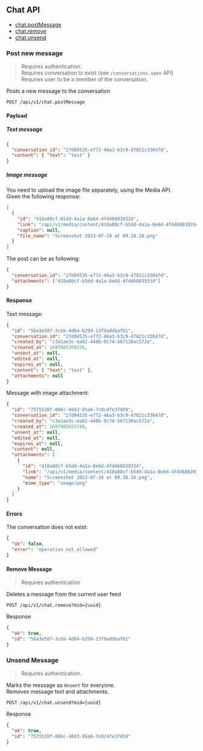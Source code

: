 ## Chat API

- [chat.postMessage](#post-new-message)
- [chat.remove](#remove-message)
- [chat.unsend](#unsend-message)

### Post new message

> Requires authentication.  
> Requires conversation to exist (see `/conversations.open` API)  
> Requires user to be a member of the conversation.

Posts a new message to the conversation

```text
POST /api/v1/chat.postMessage
```

#### Payload

##### Text message

```json
{
  "conversation_id": "27d04535-e772-46a3-b3c9-47821c33047d",
  "content": { "text": "test" }
}
```

##### Image message

You need to upload the image file separately, using the Media API.  
Given the following response:

```json
[
  {
    "id": "410a80cf-b5dd-4a1a-8e6d-4fd468839334",
    "link": "/api/v1/media/content/410a80cf-b5dd-4a1a-8e6d-4fd468839334",
    "caption": null,
    "file_name": "Screenshot 2023-07-19 at 09.38.16.png"
  }
]
```

The post can be as following:

```json
{
  "conversation_id": "27d04535-e772-46a3-b3c9-47821c33047d",
  "attachments": ["410a80cf-b5dd-4a1a-8e6d-4fd468839334"]
}
```

#### Response

Text message:

```json
{
  "id": "56a3e587-3cbb-4d64-b29d-13f9addbaf61",
  "conversation_id": "27d04535-e772-46a3-b3c9-47821c33047d",
  "created_by": "c3a1ae3c-ea82-448b-9c74-567130ac572a",
  "created_at": 1697985209235,
  "unsent_at": null,
  "edited_at": null,
  "expires_at": null,
  "content": { "text": "test" },
  "attachments": null
}
```

Message with image attachment:

```json
{
  "id": "7575528f-086c-4843-85a6-7c0c4fe37d59",
  "conversation_id": "27d04535-e772-46a3-b3c9-47821c33047d",
  "created_by": "c3a1ae3c-ea82-448b-9c74-567130ac572a",
  "created_at": 1697985623748,
  "unsent_at": null,
  "edited_at": null,
  "expires_at": null,
  "content": null,
  "attachments": [
    {
      "id": "410a80cf-b5dd-4a1a-8e6d-4fd468839334",
      "link": "/api/v1/media/content/410a80cf-b5dd-4a1a-8e6d-4fd468839334",
      "name": "Screenshot 2023-07-19 at 09.38.16.png",
      "mime_type": "image/png"
    }
  ]
}
```

#### Errors

The conversation does not exist:

```json
{
  "ok": false,
  "error": "operation_not_allowed"
}
```

#### Remove Message

> Requires authentication

Deletes a message from the current user feed

```text
POST /api/v1/chat.remove?mid={uuid}
```

Response

```json
{
  "ok": true,
  "id": "56a3e587-3cbb-4d64-b29d-13f9addbaf61"
}
```

### Unsend Message

> Requires authentication.

Marks the message as `Unsent` for everyone.  
Removes message text and attachments.

```text
POST /api/v1/chat.unsend?mid={uuid}
```

Response

```json
{
  "ok": true,
  "id": "7575528f-086c-4843-85a6-7c0c4fe37d59"
}
```
